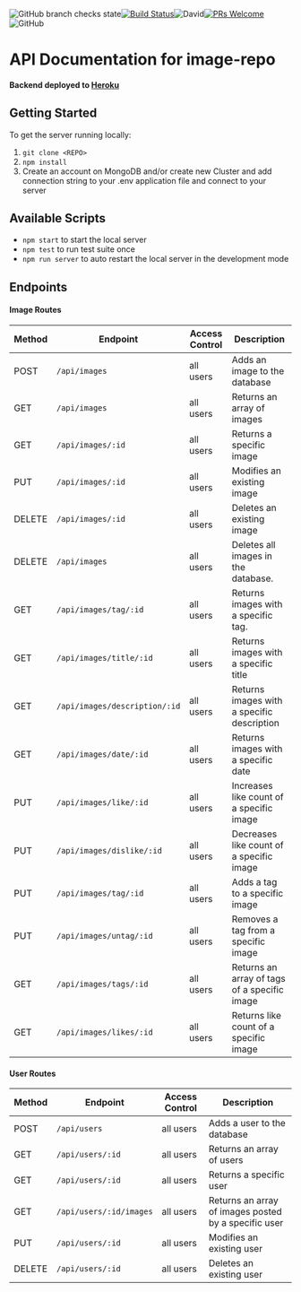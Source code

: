![GitHub branch checks state](https://img.shields.io/github/checks-status/nezlobnaya/image-repo/main)[![Build Status](https://app.travis-ci.com/nezlobnaya/image-repo.svg?branch=main)](https://app.travis-ci.com/nezlobnaya/image-repo)![David](https://img.shields.io/david/nezlobnaya/image-repo)[![PRs Welcome](https://img.shields.io/badge/PRs-welcome-brightgreen.svg?style=flat-square)](http://makeapullrequest.com)![GitHub](https://img.shields.io/github/license/nezlobnaya/image-repo)

#  API Documentation for image-repo

#### Backend deployed to [Heroku](https://image-repo-be.herokuapp.com/) <br>

## Getting Started

To get the server running locally:

1. `git clone <REPO>`
2. `npm install`
3. Create an account on MongoDB and/or create new Cluster and add connection string to your .env application file and connect to your server

## Available Scripts

- `npm start` to start the local server
- `npm test` to run test suite once
- `npm run server` to auto restart the local server in the development mode


## Endpoints

#### Image Routes

| Method | Endpoint                     | Access Control   | Description                                 |
| ------ | -----------------------------| -----------------| --------------------------------------------|
| POST   | `/api/images`                | all users        | Adds an image to the database               |
| GET    | `/api/images`                | all users        | Returns an array of images                  |
| GET    | `/api/images/:id`            | all users        | Returns a specific image                    |
| PUT    | `/api/images/:id`            | all users        | Modifies an existing image                  |
| DELETE | `/api/images/:id`            | all users        | Deletes an existing image                   |
| DELETE | `/api/images`                | all users        | Deletes all images in the database.         |
| GET    | `/api/images/tag/:id`        | all users        | Returns images with a specific tag.         |
| GET    | `/api/images/title/:id`      | all users        | Returns images with a specific title        |
| GET    | `/api/images/description/:id`| all users        | Returns images with a specific description  |
| GET    | `/api/images/date/:id`       | all users        | Returns images with a specific date         |
| PUT    | `/api/images/like/:id`       | all users        | Increases like count of a specific image    |
| PUT    | `/api/images/dislike/:id`    | all users        | Decreases like count of a specific image    |
| PUT    | `/api/images/tag/:id`        | all users        | Adds a tag to a specific image              |
| PUT    | `/api/images/untag/:id`      | all users        | Removes a tag from a specific image         |
| GET    | `/api/images/tags/:id`       | all users        | Returns an array of tags of a specific image|
| GET    | `/api/images/likes/:id`      | all users        | Returns like count of a specific image      |

#### User Routes

| Method | Endpoint               | Access Control     | Description                                         |
| ------ | ---------------------  | ------------------ | ----------------------------------------------------|
| POST   | `/api/users`           | all users          | Adds a user to the database                         |
| GET    | `/api/users/:id`       | all users          | Returns an array of users                           |
| GET    | `/api/users/:id`       | all users          | Returns a specific user                             |
| GET    | `/api/users/:id/images`| all users          | Returns an array of images posted by a specific user|
| PUT    | `/api/users/:id`       | all users          | Modifies an existing user                           |
| DELETE | `/api/users/:id`       | all users          | Deletes an existing user                            |




